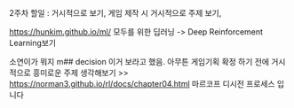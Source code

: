 2주차 할일 : 거시적으로 보기, 게임 제작 시 거시적으로 주제 보기,

https://hunkim.github.io/ml/ 모두를 위한 딥러닝 -> Deep Reinforcement Learning보기 

소연이가 뭐지 m##  decision 이거 보라고 했음. 아무튼 게임기획 확정 하기 전에 거시적으로 흥미로운 주제 생각해보기 >> https://norman3.github.io/rl/docs/chapter04.html 마르코프 디시전 프로세스 입니다 





